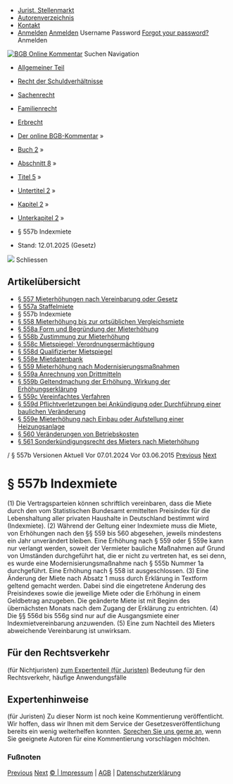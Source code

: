  * [Jurist. Stellenmarkt](https://bgb.kommentar.de/Buch-2/Abschnitt-8/Titel-5/Untertitel-2/Kapitel-2/Unterkapitel-2/</job-board> "Jurist. Stellenmarkt")
  * [Autorenverzeichnis](https://bgb.kommentar.de/Buch-2/Abschnitt-8/Titel-5/Untertitel-2/Kapitel-2/Unterkapitel-2/</Autorenverzeichnis> "Autorenverzeichnis")
  * [Kontakt](https://bgb.kommentar.de/Buch-2/Abschnitt-8/Titel-5/Untertitel-2/Kapitel-2/Unterkapitel-2/</Kontakt>)
  * [Anmelden](https://bgb.kommentar.de/Buch-2/Abschnitt-8/Titel-5/Untertitel-2/Kapitel-2/Unterkapitel-2/<#login> "show login form") [Anmelden](https://bgb.kommentar.de/Buch-2/Abschnitt-8/Titel-5/Untertitel-2/Kapitel-2/Unterkapitel-2/<#> "hide login form") Username Password
[Forgot your password?](https://bgb.kommentar.de/Buch-2/Abschnitt-8/Titel-5/Untertitel-2/Kapitel-2/Unterkapitel-2/</user/forgotpassword>) Anmelden 


[![BGB Online Kommentar](https://bgb.kommentar.de/extension/bgb/design/bgb/images/logo.png)](https://bgb.kommentar.de/Buch-2/Abschnitt-8/Titel-5/Untertitel-2/Kapitel-2/Unterkapitel-2/</> "BGB Online Kommentar")
Suchen
Navigation
  * [Allgemeiner Teil](https://bgb.kommentar.de/Buch-2/Abschnitt-8/Titel-5/Untertitel-2/Kapitel-2/Unterkapitel-2/</Buch-1>)
  * [Recht der Schuldverhältnisse](https://bgb.kommentar.de/Buch-2/Abschnitt-8/Titel-5/Untertitel-2/Kapitel-2/Unterkapitel-2/</Buch-2>)
  * [Sachenrecht](https://bgb.kommentar.de/Buch-2/Abschnitt-8/Titel-5/Untertitel-2/Kapitel-2/Unterkapitel-2/</Buch-3>)
  * [Familienrecht](https://bgb.kommentar.de/Buch-2/Abschnitt-8/Titel-5/Untertitel-2/Kapitel-2/Unterkapitel-2/</Buch-4>)
  * [Erbrecht](https://bgb.kommentar.de/Buch-2/Abschnitt-8/Titel-5/Untertitel-2/Kapitel-2/Unterkapitel-2/</Buch-5>)


  * [Der online BGB-Kommentar](https://bgb.kommentar.de/Buch-2/Abschnitt-8/Titel-5/Untertitel-2/Kapitel-2/Unterkapitel-2/</>) »
  * [Buch 2](https://bgb.kommentar.de/Buch-2/Abschnitt-8/Titel-5/Untertitel-2/Kapitel-2/Unterkapitel-2/</Buch-2>) »
  * [Abschnitt 8](https://bgb.kommentar.de/Buch-2/Abschnitt-8/Titel-5/Untertitel-2/Kapitel-2/Unterkapitel-2/</Buch-2/Abschnitt-8>) »
  * [Titel 5](https://bgb.kommentar.de/Buch-2/Abschnitt-8/Titel-5/Untertitel-2/Kapitel-2/Unterkapitel-2/</Buch-2/Abschnitt-8/Titel-5>) »
  * [Untertitel 2](https://bgb.kommentar.de/Buch-2/Abschnitt-8/Titel-5/Untertitel-2/Kapitel-2/Unterkapitel-2/</Buch-2/Abschnitt-8/Titel-5/Untertitel-2>) »
  * [Kapitel 2](https://bgb.kommentar.de/Buch-2/Abschnitt-8/Titel-5/Untertitel-2/Kapitel-2/Unterkapitel-2/</Buch-2/Abschnitt-8/Titel-5/Untertitel-2/Kapitel-2>) »
  * [Unterkapitel 2](https://bgb.kommentar.de/Buch-2/Abschnitt-8/Titel-5/Untertitel-2/Kapitel-2/Unterkapitel-2/</Buch-2/Abschnitt-8/Titel-5/Untertitel-2/Kapitel-2/Unterkapitel-2>) »
  * § 557b Indexmiete 
  * Stand: 12.01.2025 (Gesetz) 


![](https://vg01.met.vgwort.de/na/1c9909529ead4f509072c06d9081a7d5)
Schliessen 
## Artikelübersicht
  * [ § 557 Mieterhöhungen nach Vereinbarung oder Gesetz ](https://bgb.kommentar.de/Buch-2/Abschnitt-8/Titel-5/Untertitel-2/Kapitel-2/Unterkapitel-2/</Buch-2/Abschnitt-8/Titel-5/Untertitel-2/Kapitel-2/Unterkapitel-2/Mieterhoehungen-nach-Vereinbarung-oder-Gesetz>)
  * [ § 557a Staffelmiete ](https://bgb.kommentar.de/Buch-2/Abschnitt-8/Titel-5/Untertitel-2/Kapitel-2/Unterkapitel-2/</Buch-2/Abschnitt-8/Titel-5/Untertitel-2/Kapitel-2/Unterkapitel-2/Staffelmiete>)
  * § 557b Indexmiete 
  * [ § 558 Mieterhöhung bis zur ortsüblichen Vergleichsmiete ](https://bgb.kommentar.de/Buch-2/Abschnitt-8/Titel-5/Untertitel-2/Kapitel-2/Unterkapitel-2/</Buch-2/Abschnitt-8/Titel-5/Untertitel-2/Kapitel-2/Unterkapitel-2/Mieterhoehung-bis-zur-ortsueblichen-Vergleichsmiete>)
  * [ § 558a Form und Begründung der Mieterhöhung ](https://bgb.kommentar.de/Buch-2/Abschnitt-8/Titel-5/Untertitel-2/Kapitel-2/Unterkapitel-2/</Buch-2/Abschnitt-8/Titel-5/Untertitel-2/Kapitel-2/Unterkapitel-2/Form-und-Begruendung-der-Mieterhoehung>)
  * [ § 558b Zustimmung zur Mieterhöhung ](https://bgb.kommentar.de/Buch-2/Abschnitt-8/Titel-5/Untertitel-2/Kapitel-2/Unterkapitel-2/</Buch-2/Abschnitt-8/Titel-5/Untertitel-2/Kapitel-2/Unterkapitel-2/Zustimmung-zur-Mieterhoehung>)
  * [ § 558c Mietspiegel; Verordnungsermächtigung ](https://bgb.kommentar.de/Buch-2/Abschnitt-8/Titel-5/Untertitel-2/Kapitel-2/Unterkapitel-2/</Buch-2/Abschnitt-8/Titel-5/Untertitel-2/Kapitel-2/Unterkapitel-2/Mietspiegel-Verordnungsermaechtigung>)
  * [ § 558d Qualifizierter Mietspiegel ](https://bgb.kommentar.de/Buch-2/Abschnitt-8/Titel-5/Untertitel-2/Kapitel-2/Unterkapitel-2/</Buch-2/Abschnitt-8/Titel-5/Untertitel-2/Kapitel-2/Unterkapitel-2/Qualifizierter-Mietspiegel>)
  * [ § 558e Mietdatenbank ](https://bgb.kommentar.de/Buch-2/Abschnitt-8/Titel-5/Untertitel-2/Kapitel-2/Unterkapitel-2/</Buch-2/Abschnitt-8/Titel-5/Untertitel-2/Kapitel-2/Unterkapitel-2/Mietdatenbank>)
  * [ § 559 Mieterhöhung nach Modernisierungsmaßnahmen ](https://bgb.kommentar.de/Buch-2/Abschnitt-8/Titel-5/Untertitel-2/Kapitel-2/Unterkapitel-2/</Buch-2/Abschnitt-8/Titel-5/Untertitel-2/Kapitel-2/Unterkapitel-2/Mieterhoehung-nach-Modernisierungsmassnahmen>)
  * [ § 559a Anrechnung von Drittmitteln ](https://bgb.kommentar.de/Buch-2/Abschnitt-8/Titel-5/Untertitel-2/Kapitel-2/Unterkapitel-2/</Buch-2/Abschnitt-8/Titel-5/Untertitel-2/Kapitel-2/Unterkapitel-2/Anrechnung-von-Drittmitteln>)
  * [ § 559b Geltendmachung der Erhöhung, Wirkung der Erhöhungserklärung ](https://bgb.kommentar.de/Buch-2/Abschnitt-8/Titel-5/Untertitel-2/Kapitel-2/Unterkapitel-2/</Buch-2/Abschnitt-8/Titel-5/Untertitel-2/Kapitel-2/Unterkapitel-2/Geltendmachung-der-Erhoehung-Wirkung-der-Erhoehungserklaerung>)
  * [ § 559c Vereinfachtes Verfahren ](https://bgb.kommentar.de/Buch-2/Abschnitt-8/Titel-5/Untertitel-2/Kapitel-2/Unterkapitel-2/</Buch-2/Abschnitt-8/Titel-5/Untertitel-2/Kapitel-2/Unterkapitel-2/Vereinfachtes-Verfahren>)
  * [ § 559d Pflichtverletzungen bei Ankündigung oder Durchführung einer baulichen Veränderung ](https://bgb.kommentar.de/Buch-2/Abschnitt-8/Titel-5/Untertitel-2/Kapitel-2/Unterkapitel-2/</Buch-2/Abschnitt-8/Titel-5/Untertitel-2/Kapitel-2/Unterkapitel-2/Pflichtverletzungen-bei-Ankuendigung-oder-Durchfuehrung-einer-baulichen-Veraenderung>)
  * [ § 559e Mieterhöhung nach Einbau oder Aufstellung einer Heizungsanlage ](https://bgb.kommentar.de/Buch-2/Abschnitt-8/Titel-5/Untertitel-2/Kapitel-2/Unterkapitel-2/</Buch-2/Abschnitt-8/Titel-5/Untertitel-2/Kapitel-2/Unterkapitel-2/Mieterhoehung-nach-Einbau-oder-Aufstellung-einer-Heizungsanlage>)
  * [ § 560 Veränderungen von Betriebskosten ](https://bgb.kommentar.de/Buch-2/Abschnitt-8/Titel-5/Untertitel-2/Kapitel-2/Unterkapitel-2/</Buch-2/Abschnitt-8/Titel-5/Untertitel-2/Kapitel-2/Unterkapitel-2/Veraenderungen-von-Betriebskosten>)
  * [ § 561 Sonderkündigungsrecht des Mieters nach Mieterhöhung ](https://bgb.kommentar.de/Buch-2/Abschnitt-8/Titel-5/Untertitel-2/Kapitel-2/Unterkapitel-2/</Buch-2/Abschnitt-8/Titel-5/Untertitel-2/Kapitel-2/Unterkapitel-2/Sonderkuendigungsrecht-des-Mieters-nach-Mieterhoehung>)


/ § 557b 
Versionen  Aktuell Vor 07.01.2024 Vor 03.06.2015
[Previous](https://bgb.kommentar.de/Buch-2/Abschnitt-8/Titel-5/Untertitel-2/Kapitel-2/Unterkapitel-2/</Buch-2/Abschnitt-8/Titel-5/Untertitel-2/Kapitel-2/Unterkapitel-2/Staffelmiete> "§ 557a Staffelmiete") [Next](https://bgb.kommentar.de/Buch-2/Abschnitt-8/Titel-5/Untertitel-2/Kapitel-2/Unterkapitel-2/</Buch-2/Abschnitt-8/Titel-5/Untertitel-2/Kapitel-2/Unterkapitel-2/Mieterhoehung-bis-zur-ortsueblichen-Vergleichsmiete> "§ 558 Mieterhöhung bis zur ortsüblichen Vergleichsmiete")
# § 557b Indexmiete
(1) Die Vertragsparteien können schriftlich vereinbaren, dass die Miete durch den vom Statistischen Bundesamt ermittelten Preisindex für die Lebenshaltung aller privaten Haushalte in Deutschland bestimmt wird (Indexmiete).
(2) Während der Geltung einer Indexmiete muss die Miete, von Erhöhungen nach den §§ 559 bis 560 abgesehen, jeweils mindestens ein Jahr unverändert bleiben. Eine Erhöhung nach § 559 oder § 559e kann nur verlangt werden, soweit der Vermieter bauliche Maßnahmen auf Grund von Umständen durchgeführt hat, die er nicht zu vertreten hat, es sei denn, es wurde eine Modernisierungsmaßnahme nach § 555b Nummer 1a durchgeführt. Eine Erhöhung nach § 558 ist ausgeschlossen.
(3) Eine Änderung der Miete nach Absatz 1 muss durch Erklärung in Textform geltend gemacht werden. Dabei sind die eingetretene Änderung des Preisindexes sowie die jeweilige Miete oder die Erhöhung in einem Geldbetrag anzugeben. Die geänderte Miete ist mit Beginn des übernächsten Monats nach dem Zugang der Erklärung zu entrichten.
(4) Die §§ 556d bis 556g sind nur auf die Ausgangsmiete einer Indexmietvereinbarung anzuwenden.
(5) Eine zum Nachteil des Mieters abweichende Vereinbarung ist unwirksam.
## Für den Rechtsverkehr 
(für Nichtjuristen)
[zum Expertenteil (für Juristen)](https://bgb.kommentar.de/Buch-2/Abschnitt-8/Titel-5/Untertitel-2/Kapitel-2/Unterkapitel-2/<#expertenhinweise>)
Bedeutung für den Rechtsverkehr, häufige Anwendungsfälle
## Expertenhinweise
(für Juristen)
Zu dieser Norm ist noch keine Kommentierung veröffentlicht. Wir hoffen, dass wir Ihnen mit dem Service der Gesetzesveröffentlichung bereits ein wenig weiterhelfen konnten. [Sprechen Sie uns gerne an](https://bgb.kommentar.de/Buch-2/Abschnitt-8/Titel-5/Untertitel-2/Kapitel-2/Unterkapitel-2/</Kontakt>), wenn Sie geeignete Autoren für eine Kommentierung vorschlagen möchten. 
### Fußnoten
[Previous](https://bgb.kommentar.de/Buch-2/Abschnitt-8/Titel-5/Untertitel-2/Kapitel-2/Unterkapitel-2/</Buch-2/Abschnitt-8/Titel-5/Untertitel-2/Kapitel-2/Unterkapitel-2/Staffelmiete> "§ 557a Staffelmiete") [Next](https://bgb.kommentar.de/Buch-2/Abschnitt-8/Titel-5/Untertitel-2/Kapitel-2/Unterkapitel-2/</Buch-2/Abschnitt-8/Titel-5/Untertitel-2/Kapitel-2/Unterkapitel-2/Mieterhoehung-bis-zur-ortsueblichen-Vergleichsmiete> "§ 558 Mieterhöhung bis zur ortsüblichen Vergleichsmiete")
[© | Impressum](https://bgb.kommentar.de/Buch-2/Abschnitt-8/Titel-5/Untertitel-2/Kapitel-2/Unterkapitel-2/</Kontakt>) | [AGB](https://bgb.kommentar.de/Buch-2/Abschnitt-8/Titel-5/Untertitel-2/Kapitel-2/Unterkapitel-2/</AGB>) | [Datenschutzerklärung](https://bgb.kommentar.de/Buch-2/Abschnitt-8/Titel-5/Untertitel-2/Kapitel-2/Unterkapitel-2/</Datenschutzerklaerung-fuer-Leser>)
